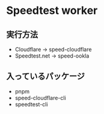 # Speedtest worker

## 実行方法
- Cloudflare -> speed-cloudflare
- Speedtest.net -> speed-ookla

## 入っているパッケージ
- pnpm
- speed-cloudflare-cli
- speedtest-cli

